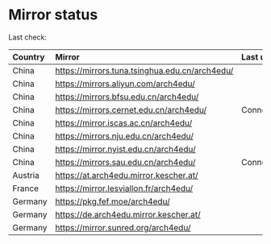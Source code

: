 <script src="./time.js"></script>
# Mirror status
Last check: <script type="text/javascript">localize(1742620870.7371383);</script>

|Country|Mirror|Last update|
|:------|:-----|:----------|
|China|https://mirrors.tuna.tsinghua.edu.cn/arch4edu/|<script type="text/javascript">localize(1742582526);</script>|
|China|https://mirrors.aliyun.com/arch4edu/|<script type="text/javascript">localize(1742582526);</script>|
|China|https://mirrors.bfsu.edu.cn/arch4edu/|<script type="text/javascript">localize(1742582526);</script>|
|China|https://mirrors.cernet.edu.cn/arch4edu/|ConnectionError|
|China|https://mirror.iscas.ac.cn/arch4edu/|<script type="text/javascript">localize(1742582526);</script>|
|China|https://mirrors.nju.edu.cn/arch4edu/|<script type="text/javascript">localize(1742539446);</script>|
|China|https://mirror.nyist.edu.cn/arch4edu/|<script type="text/javascript">localize(1742582526);</script>|
|China|https://mirrors.sau.edu.cn/arch4edu/|ConnectionError|
|Austria|https://at.arch4edu.mirror.kescher.at/|<script type="text/javascript">localize(1742582526);</script>|
|France|https://mirror.lesviallon.fr/arch4edu/|<script type="text/javascript">localize(1742582526);</script>|
|Germany|https://pkg.fef.moe/arch4edu/|<script type="text/javascript">localize(1742582526);</script>|
|Germany|https://de.arch4edu.mirror.kescher.at/|<script type="text/javascript">localize(1742582526);</script>|
|Germany|https://mirror.sunred.org/arch4edu/|<script type="text/javascript">localize(1742582526);</script>|

<script src="./tablefilter/tablefilter.js"></script>
<script src="./table.js"></script>